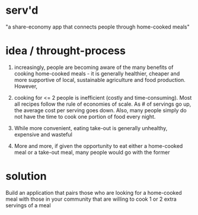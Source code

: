 # serv'd
"a share-economy app that connects people through home-cooked meals"

# idea / throught-process
1. increasingly, people are becoming aware of the many benefits 
of cooking home-cooked meals - it is generally healthier, cheaper and 
more supportive of local, sustainable agriculture and food production. 
However,

2. cooking for <= 2 people is inefficient (costly and time-consuming).
Most all recipes follow the rule of economies of scale.  As # of servings 
go up, the average cost per serving goes down.  Also, many people 
simply do not have the time to cook one portion of food every night.

3. While more convenient, eating take-out is generally unhealthy,
expensive and wasteful

4. More and more, if given the opportunity to eat either a home-cooked meal 
or a take-out meal, many people would go with the former

# solution
Build an application that pairs those who are looking for a home-cooked meal 
with those in your community that are willing to cook 1 or 2 extra servings 
of a meal 